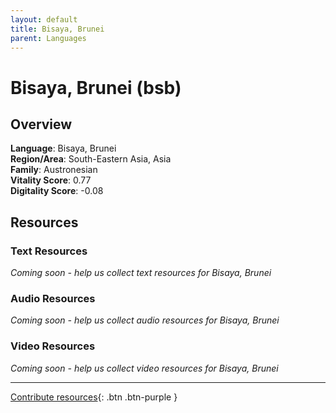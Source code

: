 ```yaml
---
layout: default
title: Bisaya, Brunei
parent: Languages
---
```


# Bisaya, Brunei (bsb)

## Overview

**Language**: Bisaya, Brunei  
**Region/Area**: South-Eastern Asia, Asia  
**Family**: Austronesian  
**Vitality Score**: 0.77  
**Digitality Score**: -0.08  

## Resources

### Text Resources
*Coming soon - help us collect text resources for Bisaya, Brunei*

### Audio Resources
*Coming soon - help us collect audio resources for Bisaya, Brunei*

### Video Resources
*Coming soon - help us collect video resources for Bisaya, Brunei*

---

[Contribute resources](https://fairtrain.github.io/){: .btn .btn-purple }
